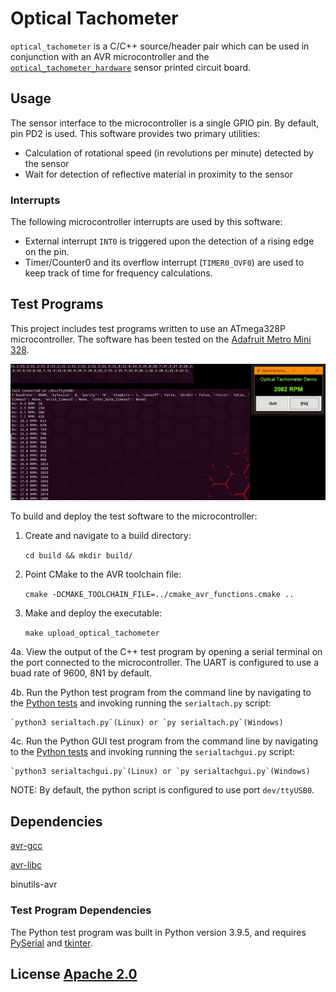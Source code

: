 # Optical Tachometer
`optical_tachometer` is a C/C++ source/header pair which can be used in conjunction with
an AVR microcontroller and the
[`optical_tachometer_hardware`](https://github.com/jaylamb/optical_tachometer_hardware)
sensor printed circuit board.

## Usage
The sensor interface to the microcontroller is a single GPIO pin. By default, pin PD2 is
used. This software provides two primary utilities:
- Calculation of rotational speed (in revolutions per minute) detected by the sensor
- Wait for detection of reflective material in proximity to the sensor

### Interrupts
The following microcontroller interrupts are used by this software:
- External interrupt `INT0` is triggered upon the detection of a rising edge on the
pin.
- Timer/Counter0 and its overflow interrupt (`TIMER0_OVF0`) are used to keep track of time
  for frequency calculations.

## Test Programs
This project includes test programs written to use an ATmega328P microcontroller.
The software has been tested on the [Adafruit Metro Mini
328](https://www.adafruit.com/product/2590).

![Optical Tachometer Test Program Outputs](./tach_test_program_output.jpg)

To build and deploy the test software to the microcontroller:

1. Create and navigate to a build directory:

    `cd build && mkdir build/`

2. Point CMake to the AVR toolchain file:

    `cmake -DCMAKE_TOOLCHAIN_FILE=../cmake_avr_functions.cmake ..`

3. Make and deploy the executable:

    `make upload_optical_tachometer`

4a. View the output of the C++ test program by opening a serial terminal on the port
connected to the microcontroller. The UART is configured to use a buad rate of 9600, 8N1
by default.

4b. Run the Python test program from the command line by navigating to the [Python
tests](./test/python_test_program/) and invoking running the `serialtach.py` script:

    `python3 serialtach.py`(Linux) or `py serialtach.py`(Windows)

4c. Run the Python GUI test program from the command line by navigating to the [Python
tests](./test/python_test_program/) and invoking running the `serialtachgui.py` script:

    `python3 serialtachgui.py`(Linux) or `py serialtachgui.py`(Windows)

NOTE: By default, the python script is configured to use port `dev/ttyUSB0`.

## Dependencies
[avr-gcc](https://gcc.gnu.org/wiki/avr-gcc)

[avr-libc](https://www.nongnu.org/avr-libc/)

binutils-avr

### Test Program Dependencies
The Python test program was built in Python version 3.9.5, and requires
[PySerial](https://pypi.org/project/pyserial/) and
[tkinter](https://docs.python.org/3/library/tkinter.html).

## License [Apache 2.0](http://www.apache.org/licenses/)
